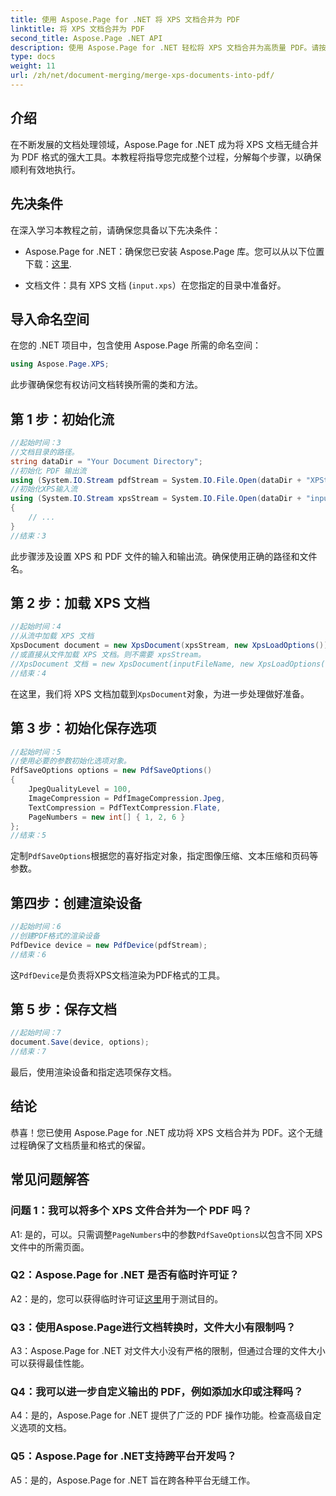 ```yaml
---
title: 使用 Aspose.Page for .NET 将 XPS 文档合并为 PDF
linktitle: 将 XPS 文档合并为 PDF
second_title: Aspose.Page .NET API
description: 使用 Aspose.Page for .NET 轻松将 XPS 文档合并为高质量 PDF。请按照我们的分步指南获得流畅的文档转换体验。
type: docs
weight: 11
url: /zh/net/document-merging/merge-xps-documents-into-pdf/
---
```

## 介绍

在不断发展的文档处理领域，Aspose.Page for .NET 成为将 XPS 文档无缝合并为 PDF 格式的强大工具。本教程将指导您完成整个过程，分解每个步骤，以确保顺利有效地执行。

## 先决条件

在深入学习本教程之前，请确保您具备以下先决条件：

-  Aspose.Page for .NET：确保您已安装 Aspose.Page 库。您可以从以下位置下载：[这里](https://releases.aspose.com/page/net/).

- 文档文件：具有 XPS 文档 (`input.xps`）在您指定的目录中准备好。

## 导入命名空间

在您的 .NET 项目中，包含使用 Aspose.Page 所需的命名空间：

```csharp
using Aspose.Page.XPS;
```

此步骤确保您有权访问文档转换所需的类和方法。

## 第 1 步：初始化流

```csharp
//起始时间：3
//文档目录的路径。
string dataDir = "Your Document Directory";
//初始化 PDF 输出流
using (System.IO.Stream pdfStream = System.IO.File.Open(dataDir + "XPStoPDF_out.pdf", System.IO.FileMode.OpenOrCreate, System.IO.FileAccess.Write))
//初始化XPS输入流
using (System.IO.Stream xpsStream = System.IO.File.Open(dataDir + "input.xps", System.IO.FileMode.Open))
{
    // ...
}
//结束：3
```

此步骤涉及设置 XPS 和 PDF 文件的输入和输出流。确保使用正确的路径和文件名。

## 第 2 步：加载 XPS 文档

```csharp
//起始时间：4
//从流中加载 XPS 文档
XpsDocument document = new XpsDocument(xpsStream, new XpsLoadOptions());
//或直接从文件加载 XPS 文档。则不需要 xpsStream。
//XpsDocument 文档 = new XpsDocument(inputFileName, new XpsLoadOptions());
//结束：4
```

在这里，我们将 XPS 文档加载到`XpsDocument`对象，为进一步处理做好准备。

## 第 3 步：初始化保存选项

```csharp
//起始时间：5
//使用必要的参数初始化选项对象。
PdfSaveOptions options = new PdfSaveOptions()
{
    JpegQualityLevel = 100,
    ImageCompression = PdfImageCompression.Jpeg,
    TextCompression = PdfTextCompression.Flate,
    PageNumbers = new int[] { 1, 2, 6 }
};
//结束：5
```

定制`PdfSaveOptions`根据您的喜好指定对象，指定图像压缩、文本压缩和页码等参数。

## 第四步：创建渲染设备

```csharp
//起始时间：6
//创建PDF格式的渲染设备
PdfDevice device = new PdfDevice(pdfStream);
//结束：6
```

这`PdfDevice`是负责将XPS文档渲染为PDF格式的工具。

## 第 5 步：保存文档

```csharp
//起始时间：7
document.Save(device, options);
//结束：7
```

最后，使用渲染设备和指定选项保存文档。

## 结论

恭喜！您已使用 Aspose.Page for .NET 成功将 XPS 文档合并为 PDF。这个无缝过程确保了文档质量和格式的保留。

## 常见问题解答

### 问题 1：我可以将多个 XPS 文件合并为一个 PDF 吗？

 A1: 是的，可以。只需调整`PageNumbers`中的参数`PdfSaveOptions`以包含不同 XPS 文件中的所需页面。

### Q2：Aspose.Page for .NET 是否有临时许可证？

 A2：是的，您可以获得临时许可证[这里](https://purchase.aspose.com/temporary-license/)用于测试目的。

### Q3：使用Aspose.Page进行文档转换时，文件大小有限制吗？

A3：Aspose.Page for .NET 对文件大小没有严格的限制，但通过合理的文件大小可以获得最佳性能。

### Q4：我可以进一步自定义输出的 PDF，例如添加水印或注释吗？

A4：是的，Aspose.Page for .NET 提供了广泛的 PDF 操作功能。检查高级自定义选项的文档。

### Q5：Aspose.Page for .NET支持跨平台开发吗？

A5：是的，Aspose.Page for .NET 旨在跨各种平台无缝工作。